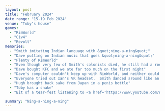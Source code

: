 ```yaml
---
layout: post
title: "February 2024"
date_range: "15-19 Feb 2024"
venue: "Toby's house"
games:
  - "RimWorld"
  - "Civ4"
  - "Revolt"
memories:
  - "Smith imitating Indian language with &quot;ning-a-ning&quot;"
  - "Dave putting on Indian music that goes &quot;ning-a-ning&quot;"
  - "Plenty of RimWorld"
  - "Even though very few of Smith's colonists died, he still had a room FULL of dead bodies"
  - "Dave bought KFC and we ate far too much on the first night"
  - "Dave's computer couldn't keep up with RimWorld, and neither could the spare Ian brought, so Dave went out and bought a new computer from JB"
  - "Everyone tried out Ian's VR headset.  Smith danced around like an excited emu"
  - "Hugh brought back sake from Japan in a penis bottle"
  - "Toby has a snake"
  - "Bit of a tear-fest listening to <a href='https://www.youtube.com/watch?v=fSKQRDq3RkM' target='_blank'>blink-182 - One More Time</a>"

summary: "Ning-a-ning-a-ning"
---
```

